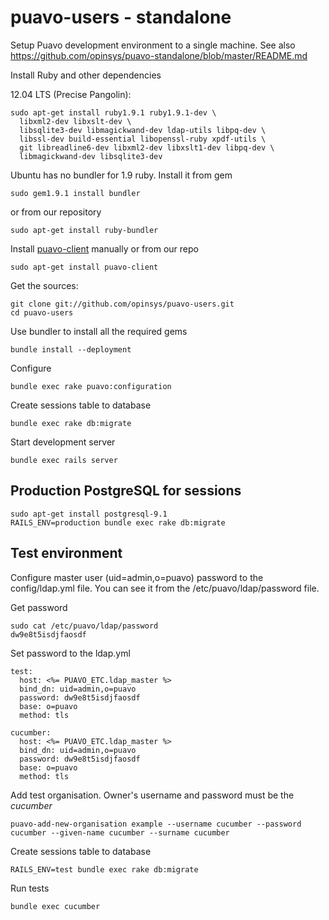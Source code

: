 # puavo-users - standalone

Setup Puavo development environment to a single machine. See also https://github.com/opinsys/puavo-standalone/blob/master/README.md

Install Ruby and other dependencies

12.04 LTS (Precise Pangolin):

    sudo apt-get install ruby1.9.1 ruby1.9.1-dev \
      libxml2-dev libxslt-dev \
      libsqlite3-dev libmagickwand-dev ldap-utils libpq-dev \
      libssl-dev build-essential libopenssl-ruby xpdf-utils \
      git libreadline6-dev libxml2-dev libxslt1-dev libpq-dev \
      libmagickwand-dev libsqlite3-dev
     
Ubuntu has no bundler for 1.9 ruby. Install it from gem

    sudo gem1.9.1 install bundler

or from our repository

    sudo apt-get install ruby-bundler
    
Install [puavo-client](https://github.com/opinsys/puavo-client) manually or from our repo

    sudo apt-get install puavo-client

Get the sources:

    git clone git://github.com/opinsys/puavo-users.git
    cd puavo-users

Use bundler to install all the required gems
    
    bundle install --deployment

Configure

    bundle exec rake puavo:configuration

Create sessions table to database

    bundle exec rake db:migrate

Start development server

    bundle exec rails server
    
## Production PostgreSQL for sessions

    sudo apt-get install postgresql-9.1
    RAILS_ENV=production bundle exec rake db:migrate

## Test environment

Configure master user (uid=admin,o=puavo) password to the config/ldap.yml file. You can see it from the /etc/puavo/ldap/password file.

Get password

    sudo cat /etc/puavo/ldap/password
    dw9e8t5isdjfaosdf

Set password to the ldap.yml

    test:
      host: <%= PUAVO_ETC.ldap_master %>
      bind_dn: uid=admin,o=puavo
      password: dw9e8t5isdjfaosdf
      base: o=puavo
      method: tls
    
    cucumber:
      host: <%= PUAVO_ETC.ldap_master %>
      bind_dn: uid=admin,o=puavo
      password: dw9e8t5isdjfaosdf
      base: o=puavo
      method: tls

Add test organisation. Owner's username and password must be the *cucumber* 

    puavo-add-new-organisation example --username cucumber --password cucumber --given-name cucumber --surname cucumber

Create sessions table to database

    RAILS_ENV=test bundle exec rake db:migrate

Run tests

    bundle exec cucumber
